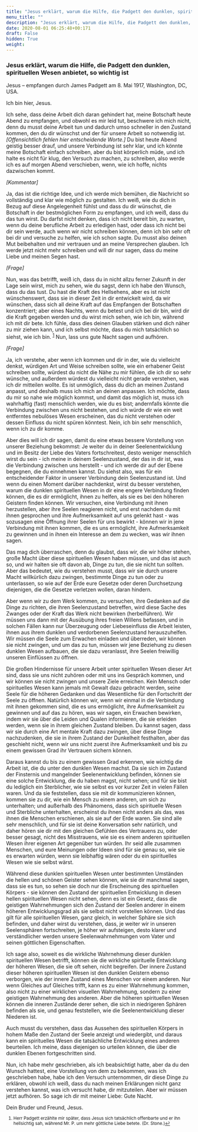 ```yaml
---
title: "Jesus erklärt, warum die Hilfe, die Padgett den dunklen, spirituellen Wesen anbietet, so wichtig ist"
menu_title: ""
description: "Jesus erklärt, warum die Hilfe, die Padgett den dunklen, spirituellen Wesen anbietet, so wichtig ist"
date: 2020-08-01 06:25:48+00:171
draft: False
hidden: True
weight:
---
```

### Jesus erklärt, warum die Hilfe, die Padgett den dunklen, spirituellen Wesen anbietet, so wichtig ist

Jesus – empfangen durch James Padgett am 8. Mai 1917, Washington, DC, USA.

Ich bin hier, Jesus.

Ich sehe, dass deine Arbeit dich daran gehindert hat, meine Botschaft heute Abend zu empfangen, und obwohl es mir leid tut, beschwere ich mich nicht, denn du musst deine Arbeit tun und dadurch umso schneller in den Zustand kommen, den du dir wünschst und der für unsere Arbeit so notwendig ist. *[Offensichtlich fehlen hier entscheidende Worte.]* Du bist heute Abend geistig besser drauf, und unsere Verbindung ist sehr klar, und ich könnte meine Botschaft einfach schreiben, aber du bist körperlich müde, und ich halte es nicht für klug, den Versuch zu machen, zu schreiben, also werde ich es auf morgen Abend verschieben, wenn, wie ich hoffe, nichts dazwischen kommt.

*[Kommentar]*

Ja, das ist die richtige Idee, und ich werde mich bemühen, die Nachricht so vollständig und klar wie möglich zu gestalten. Ich weiß, wie du dich in Bezug auf diese Angelegenheit fühlst und dass du dir wünschst, die Botschaft in der bestmöglichen Form zu empfangen, und ich weiß, dass du das tun wirst. Du darfst nicht denken, dass ich nicht bereit bin, zu warten, wenn du deine berufliche Arbeit zu erledigen hast, oder dass ich nicht bei dir sein werde, auch wenn wir nicht schreiben können, denn ich bin sehr oft bei dir und versuche zu helfen, wie ich schon sagte. Du musst also deinen Mut beibehalten und mir vertrauen und an meine Versprechen glauben. Ich werde jetzt nicht mehr schreiben und will dir nur sagen, dass du meine Liebe und meinen Segen hast.

*[Frage]*

Nun, was das betrifft, weiß ich, dass du in nicht allzu ferner Zukunft in der Lage sein wirst, mich zu sehen, wie du sagst, denn ich habe den Wunsch, dass du das tust. Du hast die Kraft des Hellsehens, aber es ist nicht wünschenswert, dass sie in dieser Zeit in dir entwickelt wird, da wir wünschen, dass sich all deine Kraft auf das Empfangen der Botschaften konzentriert; aber eines Nachts, wenn du betest und ich bei dir bin, wird dir die Kraft gegeben werden und du wirst mich sehen, wie ich bin, während ich mit dir bete. Ich fühle, dass dies deinen Glauben stärken und dich näher zu mir ziehen kann, und ich selbst möchte, dass du mich tatsächlich so siehst, wie ich bin. <sup id="a1">[1](#f1)</sup> Nun, lass uns gute Nacht sagen und aufhören.

*[Frage]*

Ja, ich verstehe, aber wenn ich kommen und dir in der, wie du vielleicht denkst, würdigen Art und Weise schreiben sollte, wie ein erhabener Geist schreiben sollte, würdest du nicht die Nähe zu mir fühlen, die ich dir so sehr wünsche, und außerdem würdest du vielleicht nicht gerade verstehen, was ich dir mitteilen wollte. Es ist unmöglich, dass du dich an meinen Zustand anpasst, und deshalb muss ich mich an deinen anpassen. Ich möchte, dass du mir so nahe wie möglich kommst, und damit das möglich ist, muss ich wahrhaftig (fast) menschlich werden, wie du es bist; andernfalls könnte die Verbindung zwischen uns nicht bestehen, und ich würde dir wie ein weit entferntes nebulöses Wesen erscheinen, das du nicht verstehen oder dessen Einfluss du nicht spüren könntest. Nein, ich bin sehr menschlich, wenn ich zu dir komme.

Aber dies will ich dir sagen, damit du eine etwas bessere Vorstellung von unserer Beziehung bekommst: Je weiter du in deiner Seelenentwicklung und im Besitz der Liebe des Vaters fortschreitest, desto weniger menschlich wirst du sein - ich meine in deinem Seelenzustand, der das in dir ist, was die Verbindung zwischen uns herstellt - und ich werde dir auf der Ebene begegnen, die du einnehmen kannst. Du siehst also, was für ein entscheidender Faktor in unserer Verbindung dein Seelenzustand ist. Und wenn du einen Moment darüber nachdenkst, wirst du besser verstehen, warum die dunklen spirituellen Wesen in dir eine engere Verbindung finden können, die es dir ermöglicht, ihnen zu helfen, als sie es bei den höheren Geistern finden können. Wir versuchen, eine Verbindung mit ihnen herzustellen, aber ihre Seelen reagieren nicht, und erst nachdem du mit ihnen gesprochen und ihre Aufmerksamkeit auf uns gelenkt hast - was sozusagen eine Öffnung ihrer Seelen für uns bewirkt - können wir in jene Verbindung mit ihnen kommen, die es uns ermöglicht, ihre Aufmerksamkeit zu gewinnen und in ihnen ein Interesse an dem zu wecken, was wir ihnen sagen.

Das mag dich überraschen, denn du glaubst, dass wir, die wir höher stehen, große Macht über diese spirituellen Wesen haben müssen, und das ist auch so, und wir halten sie oft davon ab, Dinge zu tun, die sie nicht tun sollten. Aber das bedeutet, wie du verstehen musst, dass wir sie durch unsere Macht willkürlich dazu zwingen, bestimmte Dinge zu tun oder zu unterlassen, so wie auf der Erde eure Gesetze oder deren Durchsetzung diejenigen, die die Gesetze verletzen wollen, daran hindern.

Aber wenn wir zu dem Werk kommen, zu versuchen, ihre Gedanken auf die Dinge zu richten, die ihren Seelenzustand betreffen, wird diese Sache des Zwanges oder der Kraft das Werk nicht bewirken (herbeiführen). Wir müssen uns dann mit der Ausübung ihres freien Willens befassen, und in solchen Fällen kann nur Überzeugung oder Liebeseinfluss die Arbeit leisten, ihnen aus ihrem dunklen und verdorbenen Seelenzustand herauszuhelfen. Wir müssen die Seele zum Erwachen einladen und überreden, wir können sie nicht zwingen, und um das zu tun, müssen wir jene Beziehung zu diesen dunklen Wesen aufbauen, die sie dazu veranlasst, ihre Seelen freiwillig unseren Einflüssen zu öffnen.

Die großen Hindernisse für unsere Arbeit unter spirituellen Wesen dieser Art sind, dass sie uns nicht zuhören oder mit uns ins Gespräch kommen, und wir können sie nicht zwingen und unsere Ziele erreichen. Kein Mensch oder spirituelles Wesen kann jemals mit Gewalt dazu gebracht werden, seine Seele für die höheren Gedanken und das Wesentliche für den Fortschritt der Seele zu öffnen. Natürlich können wir, wenn wir einmal in die Verbindung mit ihnen gekommen sind, die es uns ermöglicht, ihre Aufmerksamkeit zu gewinnen und auf das zu hören, was wir sagen, ein Erwachen bewirken, indem wir sie über die Leiden und Qualen informieren, die sie erleiden werden, wenn sie in ihrem gleichen Zustand bleiben. Du kannst sagen, dass wir sie durch eine Art mentale Kraft dazu zwingen, über diese Dinge nachzudenken, die sie in ihrem Zustand der Dunkelheit festhalten, aber das geschieht nicht, wenn wir uns nicht zuerst ihre Aufmerksamkeit und bis zu einem gewissen Grad ihr Vertrauen sichern können.

Daraus kannst du bis zu einem gewissen Grad erkennen, wie wichtig die Arbeit ist, die du unter den dunklen Wesen machst. Da sie sich im Zustand der Finsternis und mangelnder Seelenentwicklung befinden, können sie eine solche Entwicklung, die du haben magst, nicht sehen; und für sie bist du lediglich ein Sterblicher, wie sie selbst es vor kurzer Zeit in vielen Fällen waren. Und da sie feststellen, dass sie mit dir kommunizieren können, kommen sie zu dir, wie ein Mensch zu einem anderen, um sich zu unterhalten; und außerhalb des Phänomens, dass sich spirituelle Wesen und Sterbliche unterhalten, erscheinst du ihnen nicht anders als das, was ihnen die Menschen erschienen, als sie auf der Erde waren. Sie sind alle sehr menschlich, und für sie ist deine Konversation sehr natürlich, und daher hören sie dir mit den gleichen Gefühlen des Vertrauens zu, oder besser gesagt, nicht des Misstrauens, wie sie es einem anderen spirituellen Wesen ihrer eigenen Art gegenüber tun würden. Ihr seid alle zusammen Menschen, und eure Meinungen oder Ideen sind für sie genau so, wie sie es erwarten würden, wenn sie leibhaftig wären oder du ein spirituelles Wesen wie sie selbst wärst.

Während diese dunklen spirituellen Wesen unter bestimmten Umständen die hellen und schönen Geister sehen können, wie sie dir manchmal sagen, dass sie es tun, so sehen sie doch nur die Erscheinung des spirituellen Körpers - sie können den Zustand der spirituellen Entwicklung in diesen hellen spirituellen Wesen nicht sehen, denn es ist ein Gesetz, dass die geistigen Wahrnehmungen sich den Zustand der Seelen anderer in einem höheren Entwicklungsgrad als sie selbst nicht vorstellen können. Und das gilt für alle spirituellen Wesen, ganz gleich, in welcher Sphäre sie sich befinden, und daher wirst du verstehen, dass, je weiter wir in unseren Seelensphären fortschreiten, je höher wir aufsteigen, desto klarer und verständlicher werden unsere Seelenwahrnehmungen vom Vater und seinen göttlichen Eigenschaften.

Ich sage also, soweit es die wirkliche Wahrnehmung dieser dunklen spirituellen Wesen betrifft, können sie die wirkliche spirituelle Entwicklung der höheren Wesen, die sie oft sehen, nicht begreifen. Der innere Zustand dieser höheren spirituellen Wesen ist den dunklen Geistern ebenso verborgen, wie der innere Zustand eines Menschen vor einem anderen. Nur wenn Gleiches auf Gleiches trifft, kann es zu einer Wahrnehmung kommen, also nicht zu einer wirklichen visuellen Wahrnehmung, sondern zu einer geistigen Wahrnehmung des anderen. Aber die höheren spirituellen Wesen können die inneren Zustände derer sehen, die sich in niedrigeren Sphären befinden als sie, und genau feststellen, wie die Seelenentwicklung dieser Niederen ist.

Auch musst du verstehen, dass das Aussehen des spirituellen Körpers in hohem Maße den Zustand der Seele anzeigt und wiedergibt, und daraus kann ein spirituelles Wesen die tatsächliche Entwicklung eines anderen beurteilen. Ich meine, dass diejenigen so urteilen können, die über die dunklen Ebenen fortgeschritten sind.

Nun, ich habe mehr geschrieben, als ich beabsichtigt hatte, aber da du den Wunsch hattest, eine Vorstellung von dem zu bekommen, was ich geschrieben habe, habe ich den Versuch unternommen, dir diese Dinge zu erklären, obwohl ich weiß, dass du nach meinen Erklärungen nicht ganz verstehen kannst, was ich versucht habe, dir mitzuteilen. Aber wir müssen jetzt aufhören. So sage ich dir mit meiner Liebe: Gute Nacht.

Dein Bruder und Freund, Jesus.
<small>

1. <large id="f1"> Herr Padgett erzählte mir später, dass Jesus sich tatsächlich offenbarte und er ihn hellsichtig sah, während Mr. P. um mehr göttliche Liebe betete. (Dr. Stone.)[↩](#a1)
